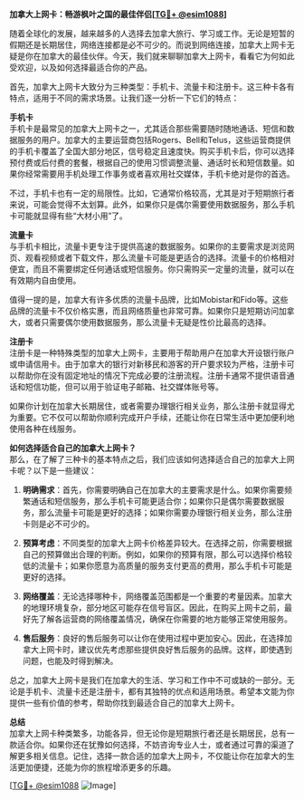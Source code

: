 **加拿大上网卡：畅游枫叶之国的最佳伴侣[[TG💪+ @esim1088](https://t.me/s/esim1088)]**

随着全球化的发展，越来越多的人选择去加拿大旅行、学习或工作。无论是短暂的假期还是长期居住，网络连接都是必不可少的。而说到网络连接，加拿大上网卡无疑是你在加拿大的最佳伙伴。今天，我们就来聊聊加拿大上网卡，看看它为何如此受欢迎，以及如何选择最适合你的产品。

首先，加拿大上网卡大致分为三种类型：手机卡、流量卡和注册卡。这三种卡各有特点，适用于不同的需求场景。让我们逐一分析一下它们的特点：

**手机卡**  
手机卡是最常见的加拿大上网卡之一，尤其适合那些需要随时随地通话、短信和数据服务的用户。加拿大的主要运营商包括Rogers、Bell和Telus，这些运营商提供的手机卡覆盖了全国大部分地区，信号稳定且速度快。购买手机卡后，你可以选择预付费或后付费的套餐，根据自己的使用习惯调整流量、通话时长和短信数量。如果你经常需要用手机处理工作事务或者喜欢用社交媒体，手机卡绝对是你的首选。

不过，手机卡也有一定的局限性。比如，它通常价格较高，尤其是对于短期旅行者来说，可能会觉得不太划算。此外，如果你只是偶尔需要使用数据服务，那么手机卡可能就显得有些“大材小用”了。

**流量卡**  
与手机卡相比，流量卡更专注于提供高速的数据服务。如果你的主要需求是浏览网页、观看视频或者下载文件，那么流量卡可能是更适合的选择。流量卡的价格相对便宜，而且不需要绑定任何通话或短信服务。你只需购买一定量的流量，就可以在有效期内自由使用。

值得一提的是，加拿大有许多优质的流量卡品牌，比如Mobistar和Fido等。这些品牌的流量卡不仅价格实惠，而且网络质量也非常可靠。如果你只是短期访问加拿大，或者只需要偶尔使用数据服务，那么流量卡无疑是性价比最高的选择。

**注册卡**  
注册卡是一种特殊类型的加拿大上网卡，主要用于帮助用户在加拿大开设银行账户或申请信用卡。由于加拿大的银行对新移民和游客的开户要求较为严格，注册卡可以帮助你在没有固定地址的情况下完成必要的注册流程。注册卡通常不提供语音通话和短信功能，但可以用于验证电子邮箱、社交媒体账号等。

如果你计划在加拿大长期居住，或者需要办理银行相关业务，那么注册卡就显得尤为重要。它不仅可以帮助你顺利完成开户手续，还能让你在日常生活中更加便利地使用各种在线服务。

**如何选择适合自己的加拿大上网卡？**  
那么，在了解了三种卡的基本特点之后，我们应该如何选择适合自己的加拿大上网卡呢？以下是一些建议：

1. **明确需求**：首先，你需要明确自己在加拿大的主要需求是什么。如果你需要频繁通话和短信服务，那么手机卡可能更适合你；如果你只是偶尔需要数据服务，那么流量卡可能是更好的选择；如果你需要办理银行相关业务，那么注册卡则是必不可少的。

2. **预算考虑**：不同类型的加拿大上网卡价格差异较大。在选择之前，你需要根据自己的预算做出合理的判断。例如，如果你的预算有限，那么可以选择价格较低的流量卡；如果你愿意为高质量的服务支付更高的费用，那么手机卡可能是更好的选择。

3. **网络覆盖**：无论选择哪种卡，网络覆盖范围都是一个重要的考量因素。加拿大的地理环境复杂，部分地区可能存在信号盲区。因此，在购买上网卡之前，最好先了解各运营商的网络覆盖情况，确保在你需要的地方能够正常使用服务。

4. **售后服务**：良好的售后服务可以让你在使用过程中更加安心。因此，在选择加拿大上网卡时，建议优先考虑那些提供良好售后服务的品牌。这样，即使遇到问题，也能及时得到解决。

总之，加拿大上网卡是我们在加拿大的生活、学习和工作中不可或缺的一部分。无论是手机卡、流量卡还是注册卡，都有其独特的优点和适用场景。希望本文能为你提供一些有价值的参考，帮助你找到最适合自己的加拿大上网卡。

**总结**  
加拿大上网卡种类繁多，功能各异，但无论你是短期旅行者还是长期居民，总有一款适合你。如果你还在犹豫如何选择，不妨咨询专业人士，或者通过可靠的渠道了解更多相关信息。记住，选择一款合适的加拿大上网卡，不仅能让你在加拿大的生活更加便捷，还能为你的旅程增添更多的乐趣。

[[TG💪+ @esim1088](https://t.me/s/esim1088) ![Image](https://i.postimg.cc/4NQfJmqS/Snipaste-2025-05-13-00-14-12.png)]